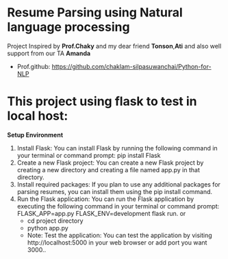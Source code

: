 # Resume Parsing using Natural language processing
Project Inspired by **Prof.Chaky** and my dear friend **Tonson**,**Ati** and also well support from our TA **Amanda**
- Prof.github: https://github.com/chaklam-silpasuwanchai/Python-for-NLP

# This project using flask to test in local host:
**Setup Environment**

1. Install Flask: You can install Flask by running the following command in your terminal or command prompt: pip install Flask
2. Create a new Flask project: You can create a new Flask project by creating a new directory and creating a file named app.py in that directory.
3. Install required packages: If you plan to use any additional packages for parsing resumes, you can install them using the pip install command.
4. Run the Flask application: You can run the Flask application by executing the following command in your terminal or command prompt: FLASK_APP=app.py FLASK_ENV=development flask run. or
   - cd project directory
   - python app.py
   - Note: Test the application: You can test the application by visiting http://localhost:5000 in your web browser or add port you want 3000..




